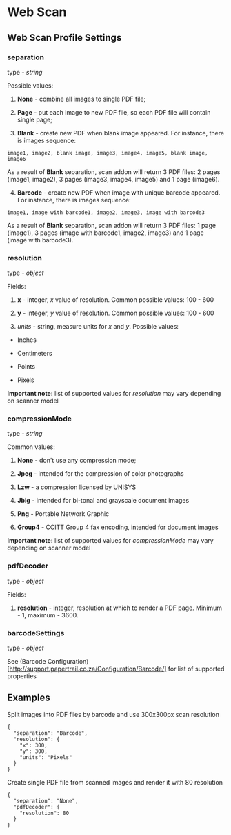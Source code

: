 # Web Scan

## Web Scan Profile Settings

### separation

type - *string*

Possible values:

1. **None** - combine all images to single PDF file;

2. **Page** - put each image to new PDF file, so each PDF file will contain single page;

3. **Blank** - create new PDF when blank image appeared. For instance, there is images sequence:

  ```
  image1, image2, blank image, image3, image4, image5, blank image, image6
  ```

  As a result of **Blank** separation, scan addon will return 3 PDF files: 2 pages (image1, image2), 3 pages (image3, image4, image5) and 1 page (image6).

4. **Barcode** - create new PDF when image with unique barcode appeared. For instance, there is images sequence:

  ```
  image1, image with barcode1, image2, image3, image with barcode3
  ```

  As a result of **Blank** separation, scan addon will return 3 PDF files: 1 page (image1), 3 pages (image with barcode1, image2, image3) and 1 page (image with barcode3).

### resolution

type - *object*

Fields:

1. **x** - integer, *x* value of resolution. Common possible values: 100 - 600

2. **y** - integer, *y* value of resolution. Common possible values: 100 - 600

3. *units* - string, measure units for *x* and *y*. Possible values:

  * Inches
  
  * Centimeters
   
  * Points
   
  * Pixels
   
**Important note:** list of supported values for *resolution* may vary depending on scanner model
   
### compressionMode
   
type - *string*
   
Common values:
   
1. **None** - don't use any compression mode;
   
2. **Jpeg** - intended for the compression of color photographs
   
3. **Lzw** - a compression licensed by UNISYS
   
4. **Jbig** - intended for bi-tonal and grayscale document images
   
5. **Png** - Portable Network Graphic
   
6. **Group4** - CCITT Group 4 fax encoding, intended for document images

**Important note:** list of supported values for *compressionMode* may vary depending on scanner model

### pdfDecoder

type - *object*

Fields:

1. **resolution** - integer, resolution at which to render a PDF page. Minimum - 1, maximum - 3600.

### barcodeSettings

type - *object*

See (Barcode Configuration)[http://support.papertrail.co.za/Configuration/Barcode/] for list of supported properties

## Examples

Split images into PDF files by barcode and use 300x300px scan resolution

```
{
  "separation": "Barcode",
  "resolution": {
    "x": 300,
    "y": 300,
    "units": "Pixels"
  }
}
```

Create single PDF file from scanned images and render it with 80 resolution

```
{
  "separation": "None",
  "pdfDecoder": {
    "resolution": 80
  }
}
```
